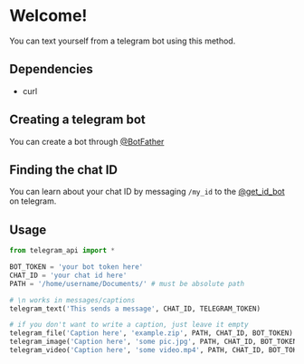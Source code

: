 # Welcome!
You can text yourself from a telegram bot using this method.

## Dependencies
- curl

## Creating a telegram bot
You can create a bot through [@BotFather](https://telegram.me/BotFather)

## Finding the chat ID
You can learn about your chat ID by messaging `/my_id` to the [@get_id_bot](https://telegram.me/get_id_bot) on telegram.

## Usage
```python
from telegram_api import *

BOT_TOKEN = 'your bot token here'
CHAT_ID = 'your chat id here'
PATH = '/home/username/Documents/' # must be absolute path

# \n works in messages/captions
telegram_text('This sends a message', CHAT_ID, TELEGRAM_TOKEN)

# if you don't want to write a caption, just leave it empty
telegram_file('Caption here', 'example.zip', PATH, CHAT_ID, BOT_TOKEN)
telegram_image('Caption here', 'some pic.jpg', PATH, CHAT_ID, BOT_TOKEN)
telegram_video('Caption here', 'some video.mp4', PATH, CHAT_ID, BOT_TOKEN)
```
